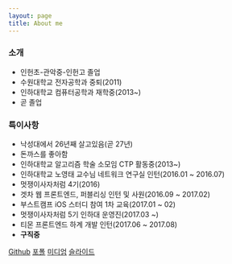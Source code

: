 ```yaml
---
layout: page
title: About me
---
```


### 소개
- 인헌초-관악중-인헌고 졸업<br/>
- 수원대학교 전자공학과 중퇴(2011)<br/>
- 인하대학교 컴퓨터공학과 재학중(2013~)<br/>
- 곧 졸업

### 특이사항
- 낙성대에서 26년째 살고있음(곧 27년)
- 돈까스를 좋아함
- 인하대학교 알고리즘 학술 소모임 CTP 활동중(2013~)
- 인하대학교 노영태 교수님 네트워크 연구실 인턴(2016.01 ~ 2016.07)
- 멋쟁이사자처럼 4기(2016)
- 겟차 웹 프론트엔드, 퍼블리싱 인턴 및 사원(2016.09 ~ 2017.02)
- 부스트캠프 iOS 스터디 참여 1차 교육(2017.01 ~ 02)
- 멋쟁이사자처럼 5기 인하대 운영진(2017.03 ~)
- 티몬 프론트엔드 하계 개발 인턴(2017.06 ~ 2017.08)
- **구직중**

[Github](https://github.com/hanjungv)
[포폴](http://slides.com/junghan/portfolio/)
[미디엄](https://medium.com/@junghan_61455)
[슬라이드](https://slides.com/junghan)
